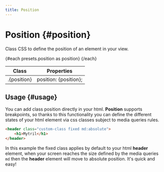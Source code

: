 ```yaml
---
title: Position
---
```


<script lang="ts">
    import {presets} from "../index.js";
</script>

# Position {#position}

Class CSS to define the position of an element in your view.

<table>
    <thead>
        <tr>
            <th>Class</th>
            <th>Properties</th>
        </tr>
    </thead>
    <tbody>
        {#each presets.position as position}
            <tr>
                <td>.{position}</td>
                <td>position: {position};</td>
            </tr>
        {/each}
    </tbody>
</table>

## Usage {#usage}

You can add class position directly in your html. **Position** supports breakpoints, so thanks to this functionality you can define the different states of your html element via css classes subject to media queries rules.

```html
<header class="custom-class fixed md:absolute">
	<h1>Mytril</h1>
</header>
```

In this example the fixed class applies by default to your html **header** element, when your screen reaches the size defined by the media queries `md` then the **header** element will move to absolute position. It's quick and easy!

